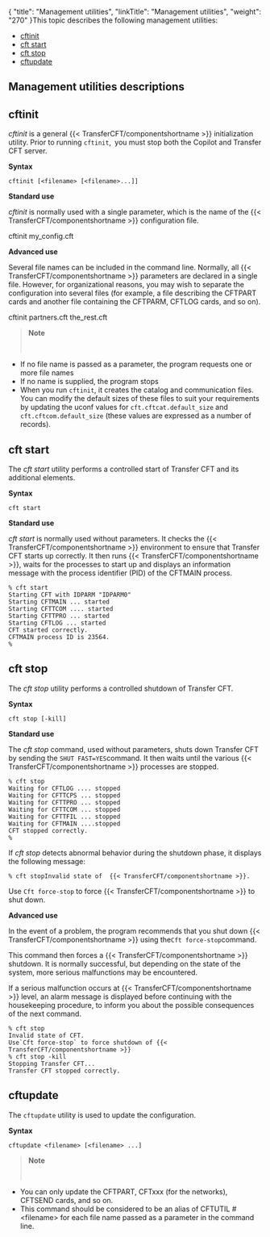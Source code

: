 {
    "title": "Management  utilities",
    "linkTitle": "Management utilities",
    "weight": "270"
}This topic describes the following management utilities:

- [cftinit](#cftinit)
- [cft start](#cftstart)
- [cft stop](#cftstop)
- [cftupdate](#cftupdate)

## Management utilities descriptions

<span id="cftinit"></span>

## cftinit

*cftinit* is a general {{< TransferCFT/componentshortname  >}}
initialization utility. Prior to running `cftinit`,` `you must stop both the Copilot and Transfer CFT server.

**Syntax**

`cftinit [<filename> [<filename>...]]`

**Standard use**

*cftinit* is normally used with a single
parameter, which is the name of the {{< TransferCFT/componentshortname  >}} configuration file.

cftinit my\_config.cft

**Advanced use**

Several file names can be included in the command line. Normally, all
{{< TransferCFT/componentshortname  >}} parameters are declared in a single file. However, for organizational
reasons, you may wish to separate the configuration into several files
(for example, a file describing the CFTPART cards and another file containing
the CFTPARM, CFTLOG cards, and so on).

cftinit partners.cft the\_rest.cft

> **Note**
>
>  

- If no file name
    is passed as a parameter, the program requests one or more file names
- If no name is supplied,
    the program stops
- When you run `cftinit`, it creates the catalog and communication files. You can modify the default sizes of these files to suit your requirements by updating the uconf values for `cft.cftcat.default_size` and `cft.cftcom.default_size` (these values are expressed as a number of records).

<span id="cftstart"></span>

## cft start

The *cft start* utility performs a controlled start of Transfer
CFT and its additional elements.

**Syntax**

`cft start `

**Standard use**

*cft start* is normally used without
parameters. It checks the {{< TransferCFT/componentshortname  >}} environment to ensure that Transfer
CFT starts up correctly. It then runs {{< TransferCFT/componentshortname  >}}, waits for the processes
to start up and displays an information message with the process identifier
(PID) of the CFTMAIN process.

```
% cft start
Starting CFT with IDPARM "IDPARM0"
Starting CFTMAIN ... started
Starting CFTTCOM .... started
Starting CFTTPRO ... started
Starting CFTLOG ... started
CFT started correctly.
CFTMAIN process ID is 23564.
%
```
<span id="cftstop"></span>

## cft stop

The *cft stop* utility performs a controlled shutdown of Transfer
CFT.

**Syntax**

`cft stop [-kill]`

**Standard use**

The *cft stop* command, used without parameters, shuts down Transfer
CFT by sending the `SHUT FAST=YES`command. It then waits until the
various {{< TransferCFT/componentshortname  >}} processes are stopped.

```
% cft stop
Waiting for CFTLOG .... stopped
Waiting for CFTTCPS ... stopped
Waiting for CFTTPRO ... stopped
Waiting for CFTTCOM ... stopped
Waiting for CFTTFIL ... stopped
Waiting for CFTMAIN ....stopped
CFT stopped correctly.
%
```

If *cft stop* detects abnormal behavior during the shutdown phase,
it displays the following message:

`% cft stopInvalid state of  {{< TransferCFT/componentshortname >}}.`

Use `Cft force-stop` to force {{< TransferCFT/componentshortname  >}} to shut down.

**Advanced use**

In the event of a problem, the program recommends that you shut down
{{< TransferCFT/componentshortname  >}} using the`Cft force-stop`command.

This command then forces a {{< TransferCFT/componentshortname  >}} shutdown. It is normally successful,
but depending on the state of the system, more serious malfunctions may
be encountered.

If a serious malfunction occurs at {{< TransferCFT/componentshortname  >}} level, an alarm message
is displayed before continuing with the housekeeping procedure, to inform
you about the possible consequences of the next command.

```
% cft stop
Invalid state of CFT.
Use`Cft force-stop` to force shutdown of {{< TransferCFT/componentshortname >}}
% cft stop -kill
Stopping Transfer CFT...
Transfer CFT stopped correctly.
```
<span id="cftupdate"></span>

## cftupdate

The `cftupdate` utility is used to update the configuration.

**Syntax**

`cftupdate <filename> [<filename> ...]`

> **Note**
>
>  

- You can only update
    the CFTPART, CFTxxx (for the networks), CFTSEND cards, and so on.
- This command should
    be considered to be an alias of CFTUTIL #&lt;filename> for each file
    name passed as a parameter in the command line.
